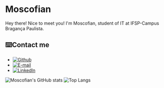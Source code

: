 # Moscofian
Hey there! Nice to meet you! 
I'm Moscofian, student of IT at IFSP-Campus Bragança Paulista.
## ⌨️Contact me
- [![Github](https://img.shields.io/badge/-My%20Github%20Profile-30A3DC?style=for-the-badge)](https://github.com/Moscofian)
- [![E-mail](https://img.shields.io/badge/-Email-000?style=for-the-badge&logo=microsoft-outlook&logoColor=E94D5F)](mailto:lucasmoscofiangimenez@gmail.com)
- [![LinkedIn](https://img.shields.io/badge/-LinkedIn-000?style=for-the-badge&logo=linkedin&logoColor=30A3DC)](https://www.linkedin.com/in/lucas-moscofian-gimenez-18b355247/)

![Moscofian's GitHub stats](https://github-readme-stats.vercel.app/api?username=Moscofian&show_icons=true&theme=tokyonight)
![Top Langs](https://github-readme-stats-git-masterrstaa-rickstaa.vercel.app/api/top-langs/?username=Moscofian&layout=compact&bg_color=000&border_color=30A3DC&title_color=E94D5F&text_color=FFF)
